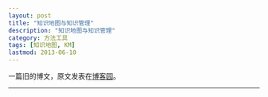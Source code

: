 ```yaml
---
layout: post
title: "知识地图与知识管理"
description: "知识地图与知识管理"
category: 方法工具
tags: [知识地图, KM]
lastmod: 2013-06-10
---
```


一篇旧的博文，原文发表在[博客园](http://www.cnblogs.com/holbrook/archive/2012/11/04/2753533.html)。


---